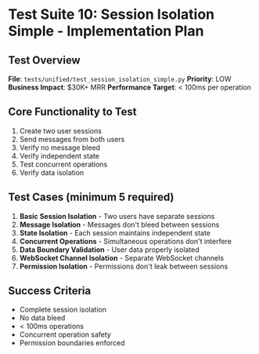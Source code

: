 # Test Suite 10: Session Isolation Simple - Implementation Plan

## Test Overview
**File**: `tests/unified/test_session_isolation_simple.py`
**Priority**: LOW
**Business Impact**: $30K+ MRR
**Performance Target**: < 100ms per operation

## Core Functionality to Test
1. Create two user sessions
2. Send messages from both users
3. Verify no message bleed
4. Verify independent state
5. Test concurrent operations
6. Verify data isolation

## Test Cases (minimum 5 required)

1. **Basic Session Isolation** - Two users have separate sessions
2. **Message Isolation** - Messages don't bleed between sessions
3. **State Isolation** - Each session maintains independent state
4. **Concurrent Operations** - Simultaneous operations don't interfere
5. **Data Boundary Validation** - User data properly isolated
6. **WebSocket Channel Isolation** - Separate WebSocket channels
7. **Permission Isolation** - Permissions don't leak between sessions

## Success Criteria
- Complete session isolation
- No data bleed
- < 100ms operations
- Concurrent operation safety
- Permission boundaries enforced